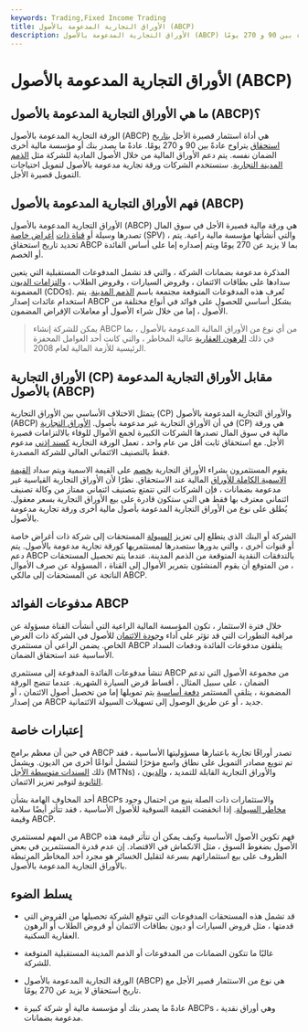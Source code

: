```yaml
---
keywords: Trading,Fixed Income Trading
title: الأوراق التجارية المدعومة بالأصول (ABCP)
description: الأوراق التجارية المدعومة بالأصول (ABCP) هي أداة استثمارية قصيرة الأجل مع استحقاق يتراوح عادة بين 90 و 270 يومًا.
---
```


# الأوراق التجارية المدعومة بالأصول (ABCP)
## ما هي الأوراق التجارية المدعومة بالأصول (ABCP)؟

الورقة التجارية المدعومة بالأصول (ABCP) هي أداة استثمار قصيرة الأجل [بتاريخ استحقاق](/maturitydate) يتراوح عادةً بين 90 و 270 يومًا. عادةً ما يصدر بنك أو مؤسسة مالية أخرى الضمان نفسه. يتم دعم الأوراق المالية من خلال الأصول المادية للشركة مثل [الذمم المدينة التجارية](/receivables). ستستخدم الشركات ورقة تجارية مدعومة بالأصول لتمويل احتياجات التمويل قصيرة الأجل.

## فهم الأوراق التجارية المدعومة بالأصول (ABCP)

الأوراق التجارية المدعومة بالأصول (ABCP) هي ورقة مالية قصيرة الأجل في سوق المال تصدرها وسيلة أو [قناة ذات](/conduit-issuer) [أغراض خاصة](/spv) (SPV) ، والتي أنشأتها مؤسسة مالية راعية. يتم تحديد تاريخ استحقاق ABCP بما لا يزيد عن 270 يومًا ويتم إصداره إما على أساس الفائدة أو الخصم.

المذكرة مدعومة بضمانات الشركة ، والتي قد تشمل المدفوعات المستقبلية التي يتعين سدادها على بطاقات الائتمان ، وقروض السيارات ، وقروض الطلاب ، [والتزامات الديون](/cdo) المضمونة (CDOs). تُعرف هذه المدفوعات المتوقعة مجتمعة باسم [الذمم المدينة](/receivables). يتم استخدام عائدات إصدار ABCP بشكل أساسي للحصول على فوائد في أنواع مختلفة من الأصول ، إما من خلال شراء الأصول أو معاملات الإقراض المضمون.

> يمكن للشركة إنشاء ABCP من أي نوع من الأوراق المالية المدعومة بالأصول ، بما في ذلك [الرهون العقارية](/subprime_mortgage) عالية المخاطر ، والتي كانت أحد العوامل المحفزة الرئيسية للأزمة المالية لعام 2008.

>

## الأوراق التجارية (CP) مقابل الأوراق التجارية المدعومة بالأصول (ABCP)

يتمثل الاختلاف الأساسي بين الأوراق التجارية (CP) والأوراق التجارية المدعومة بالأصول (ABCP) في أن الأوراق التجارية غير مدعومة بأصول. [الأوراق التجارية](/commercialpaper) (CP) هي ورقة مالية في سوق المال تصدرها الشركات الكبيرة لجمع الأموال للوفاء بالالتزامات قصيرة الأجل. مع استحقاق ثابت أقل من عام واحد ، تعمل الورقة التجارية [كسند إذني](/promissorynote) مدعوم فقط بالتصنيف الائتماني العالي للشركة المصدرة.

يقوم المستثمرون بشراء الأوراق التجارية [بخصم](/at-a-discount) على القيمة الاسمية ويتم سداد [القيمة الاسمية الكاملة للأوراق](/facevalue) المالية عند الاستحقاق. نظرًا لأن الأوراق التجارية القياسية غير مدعومة بضمانات ، فإن الشركات التي تتمتع بتصنيف ائتماني ممتاز من وكالة تصنيف ائتماني معترف بها فقط هي التي ستكون قادرة على بيع الأوراق التجارية بسعر معقول. يُطلق على نوع من الأوراق التجارية المدعومة بأصول مالية أخرى ورقة تجارية مدعومة بالأصول.

الشركة أو البنك الذي يتطلع إلى تعزيز [السيولة](/liquidity) المستحقات إلى شركة ذات أغراض خاصة أو قنوات أخرى ، والتي بدورها ستصدرها لمستثمريها كورقة تجارية مدعومة بالأصول. يتم دعم ABCP بالتدفقات النقدية المتوقعة من الذمم المدينة. عندما يتم تحصيل المستحقات ، من المتوقع أن يقوم المنشئون بتمرير الأموال إلى القناة ، المسؤولة عن صرف الأموال الناتجة عن المستحقات إلى مالكي ABCP.

## مدفوعات الفوائد ABCP

خلال فترة الاستثمار ، تكون المؤسسة المالية الراعية التي أنشأت القناة مسؤولة عن مراقبة التطورات التي قد تؤثر على أداء [وجودة الائتمان](/creditquality) للأصول في الشركة ذات الغرض الخاص. يضمن الراعي أن مستثمري ABCP يتلقون مدفوعات الفائدة ودفعات السداد الأساسية عند استحقاق الضمان.

تنشأ مدفوعات الفائدة المدفوعة إلى مستثمري ABCP من مجموعة الأصول التي تدعم الضمان ، على سبيل المثال ، أقساط قرض السيارة الشهرية. عندما تنضج الورقة المضمونة ، يتلقى المستثمر [دفعة أساسية](/principal) يتم تمويلها إما من تحصيل أصول الائتمان ، أو من إصدار ABCP جديد ، أو عن طريق الوصول إلى تسهيلات السيولة الائتمانية.

## إعتبارات خاصة

في حين أن معظم برامج ABCP تصدر أوراقًا تجارية باعتبارها مسؤوليتها الأساسية ، فقد تم تنويع مصادر التمويل على نطاق واسع مؤخرًا لتشمل أنواعًا أخرى من الديون. ويشمل ذلك [السندات متوسطة الأجل](/mtn) (MTNs) ، والأوراق التجارية القابلة للتمديد ، [والديون الثانوية](/subordinateddebt) لتوفير تعزيز الائتمان.

أحد المخاوف الهامة بشأن ABCPs والاستثمارات ذات الصلة ينبع من احتمال وجود [مخاطر السيولة](/liquidityrisk). إذا انخفضت القيمة السوقية للأصول الأساسية ، فقد تتأثر أيضًا سلامة وقيمة ABCP.

من المهم لمستثمري ABCP فهم تكوين الأصول الأساسية وكيف يمكن أن تتأثر قيمة هذه الأصول بضغوط السوق ، مثل الانكماش في الاقتصاد. إن عدم قدرة المستثمرين في بعض الظروف على بيع استثماراتهم بسرعة لتقليل الخسائر هو مجرد أحد المخاطر المرتبطة بالأوراق التجارية المدعومة بالأصول.

## يسلط الضوء

- قد تشمل هذه المستحقات المدفوعات التي تتوقع الشركة تحصيلها من القروض التي قدمتها ، مثل قروض السيارات أو ديون بطاقات الائتمان أو قروض الطلاب أو الرهون العقارية السكنية.

- غالبًا ما تتكون الضمانات من المدفوعات أو الذمم المدينة المستقبلية المتوقعة للشركة.

- الورقة التجارية المدعومة بالأصول (ABCP) هي نوع من الاستثمار قصير الأجل مع تاريخ استحقاق لا يزيد عن 270 يومًا.

- عادةً ما يصدر بنك أو مؤسسة مالية أو شركة كبيرة ABCPs ، وهي أوراق نقدية مدعومة بضمانات.

